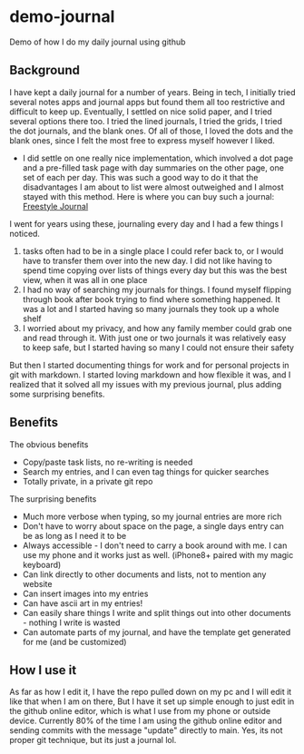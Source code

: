 # demo-journal
Demo of how I do my daily journal using github

## Background
I have kept a daily journal for a number of years. Being in tech, I initially tried several notes apps and journal apps but found them all too restrictive and difficult to keep up. Eventually, I settled on nice solid paper, and I tried several options there too. I tried the lined journals, I tried the grids, I tried the dot journals, and the blank ones. Of all of those, I loved the dots and the blank ones, since I felt the most free to express myself however I liked.
* I did settle on one really nice implementation, which involved a dot page and a pre-filled task page with day summaries on the other page, one set of each per day. This was such a good way to do it that the disadvantages I am about to list were almost outweighed and I almost stayed with this method. Here is where you can buy such a journal: [Freestyle Journal](https://www.amazon.com/dp/B07NVNNBVM/ref=cm_sw_em_r_mt_dp_3WHW42TW63JM9A720Y9Y?_encoding=UTF8&psc=1)

I went for years using these, journaling every day and I had a few things I noticed.
1. tasks often had to be in a single place I could refer back to, or I would have to transfer them over into the new day. I did not like having to spend time copying over lists of things every day but this was the best view, when it was all in one place
2. I had no way of searching my journals for things. I found myself flipping through book after book trying to find where something happened. It was a lot and I started having so many journals they took up a whole shelf
3. I worried about my privacy, and how any family member could grab one and read through it. With just one or two journals it was relatively easy to keep safe, but I started having so many I could not ensure their safety

But then I started documenting things for work and for personal projects in git with markdown. I started loving markdown and how flexible it was, and I realized that it solved all my issues with my previous journal, plus adding some surprising benefits.

## Benefits
The obvious benefits
* Copy/paste task lists, no re-writing is needed
* Search my entries, and I can even tag things for quicker searches
* Totally private, in a private git repo

The surprising benefits
* Much more verbose when typing, so my journal entries are more rich
* Don't have to worry about space on the page, a single days entry can be as long as I need it to be
* Always accessible - I don't need to carry a book around with me. I can use my phone and it works just as well. (iPhone8+ paired with my magic keyboard)
* Can link directly to other documents and lists, not to mention any website
* Can insert images into my entries
* Can have ascii art in my entries!
* Can easily share things I write and split things out into other documents - nothing I write is wasted
* Can automate parts of my journal, and have the template get generated for me (and be customized)

## How I use it
As far as how I edit it, I have the repo pulled down on my pc and I will edit it like that when I am on there, But I have it set up simple enough to just edit in the github online editor, which is what I use from my phone or outside device. Currently 80% of the time I am using the github online editor and sending commits with the message "update" directly to main. Yes, its not proper git technique, but its just a journal lol.
